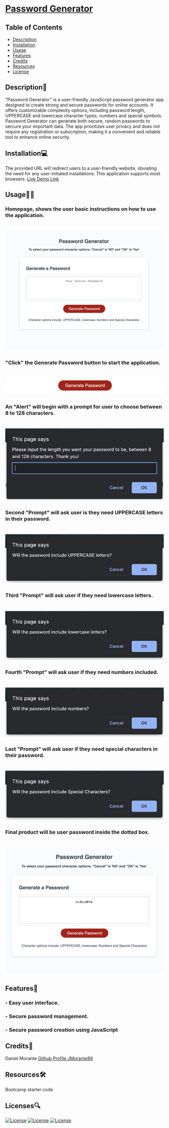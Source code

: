 # [Password Generator](https://jmorante89.github.io/Password-Generator/)

## Table of Contents
  - [Description](#description📝)
  - [Installation](#installation💻)
  - [Usage](#usage👨‍💻)
  - [Features](#features🎁)
  - [Credits](#credits📣)
  - [Resources](#resources🛠️)
  - [License](#licenses🔍)

## Description📝
  "Password Generator" is a user-friendly JavaScript password generator app designed to create strong and secure passwords for online accounts. It offers customizable complexity options, including password length, UPPERCASE and lowercase character types, numbers and special symbols. Password Generator can generate both secure, random passwords to sercure your important data. The app prioritizes user privacy and does not require any registration or subscription, making it a convenient and reliable tool to enhance online security.

## Installation💻
  The provided URL will redirect users to a user-friendly website, obviating the need for any user-initiated installations. This application supports most browsers.
  [Live Demo Link](https://jmorante89.github.io/Password-Generator/) 

## Usage👨‍💻
  ### Homepage, shows the user basic instructions on how to use the application.
  # ![](./assets/images/PasswordGeneratorHomepage.png)

  ### "Click" the Generate Password button to start the application.
  # ![](./assets/images/PasswordGeneratoStartButton.png)

  ### An "Alert" will begin with a prompt for user to choose between 8 to 128 characters.
  # ![](./assets/images/HowManyCharacters.png)

  ### Second "Prompt" will ask user is they need UPPERCASE letters in their password. 
  # ![](./assets/images/UppercaseLetters.png)
  

  ### Third "Prompt" will ask user if they need lowercase letters.   
  # ![](./assets/images/LowercaseLetters.png)


  ### Fourth "Prompt" will ask user if they need numbers included.
  # ![](./assets/images/Numbers.png)


  ### Last "Prompt" will ask user if they need special characters in their password.
  # ![](./assets/images/SpecialCharacters.png)


  ### Final product will be user password inside the dotted box.
  # ![](./assets/images/FinalProduct.png)


## Features🎁
   ### - Easy user interface.   
   ### - Secure password management.  
   ### - Secure password creation using JavaScript

## Credits📣
  Daniel Morante 
  [Github Profile JMorante89](https://github.com/JMorante89)

## Resources🛠️
  Bootcamp starter code

## Licenses🔍
  [![License](https://img.shields.io/badge/License-Apache-blue.svg)](https://www.apache.org/licenses/LICENSE-2.0) [![License](https://img.shields.io/badge/License-GNU-blue.svg)](https://www.gnu.org/licenses/gpl-3.0.en.html) [![License](https://img.shields.io/badge/License-MPL_2.0-blue.svg)](https://www.mozilla.org/en-US/MPL/2.0/) 

